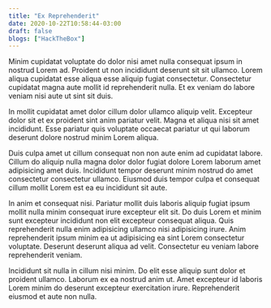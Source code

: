 ```yaml
---
title: "Ex Reprehenderit"
date: 2020-10-22T10:58:44-03:00
draft: false
blogs: ["HackTheBox"]
---
```


Minim cupidatat voluptate do dolor nisi amet nulla consequat ipsum in nostrud Lorem ad. Proident ut non incididunt deserunt sit sit ullamco. Lorem aliqua cupidatat esse aliqua esse aliquip fugiat consectetur. Consectetur cupidatat magna aute mollit id reprehenderit nulla. Et ex veniam do labore veniam nisi aute ut sint sit duis.

In mollit cupidatat amet dolor cillum dolor ullamco aliquip velit. Excepteur dolor sit et ex proident sint anim pariatur velit. Magna et aliqua nisi sit amet incididunt. Esse pariatur quis voluptate occaecat pariatur ut qui laborum deserunt dolore nostrud minim Lorem aliqua.

Duis culpa amet ut cillum consequat non non aute enim ad cupidatat labore. Cillum do aliquip nulla magna dolor dolor fugiat dolore Lorem laborum amet adipisicing amet duis. Incididunt tempor deserunt minim nostrud do amet consectetur consectetur ullamco. Eiusmod duis tempor culpa et consequat cillum mollit Lorem est ea eu incididunt sit aute.

In anim et consequat nisi. Pariatur mollit duis laboris aliquip fugiat ipsum mollit nulla minim consequat irure excepteur elit sit. Do duis Lorem et minim sunt excepteur incididunt non elit excepteur consequat aliqua. Quis reprehenderit nulla enim adipisicing ullamco nisi adipisicing irure. Anim reprehenderit ipsum minim ea ut adipisicing ea sint Lorem consectetur voluptate. Deserunt deserunt aliqua ad velit. Consectetur eu veniam labore reprehenderit veniam.

Incididunt sit nulla in cillum nisi minim. Do elit esse aliquip sunt dolor et proident ullamco. Laborum ex ea nostrud anim ut. Amet excepteur id laboris Lorem minim do deserunt excepteur exercitation irure. Reprehenderit eiusmod et aute non nulla.